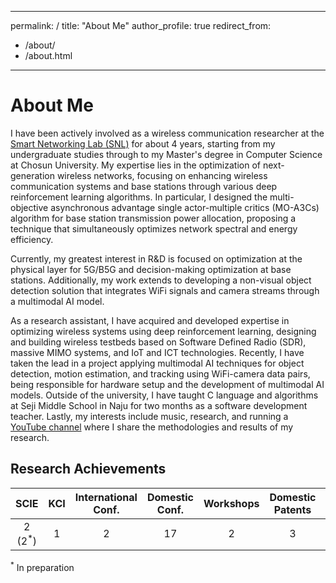 <!-- ---
permalink: /
title: " "
# excerpt: " "
author_profile: true
redirect_from: 
  - /about/
  - /about.html
---

<h1>About</h1>
------

I have been actively involved as a wireless communication researcher at the [Smart Networking Lab (SNL)](https://sites.google.com/view/smart-networking/member) for about 4 years, starting from my undergraduate studies through to my Master's degree in Computer Science at Chosun University. My expertise lies in the optimization of next-generation wireless networks, focusing on enhancing wireless communication systems and base stations through various deep reinforcement learning algorithms. In particular, I designed the multi-objective asynchronous advantage single actor-multiple critics (MO-A3Cs) algorithm for base station transmission power allocation, proposing a technique that simultaneously optimizes network spectral and energy efficiency.

Currently, my greatest interest in R&D is focused on optimization at the physical layer for 5G/B5G and decision-making optimization at base stations. Additionally, my work extends to developing a non-visual object detection solution that integrates WiFi signals and camera streams through a multimodal AI model.

As a research assistant, I have acquired and developed expertise in optimizing wireless systems using deep reinforcement learning, designing and building wireless testbeds based on Software Defined Radio (SDR), massive MIMO systems, and IoT and ICT technologies. Recently, I have taken the lead in a project applying multimodal AI techniques for object detection, motion estimation, and tracking using WiFi-camera data pairs, being responsible for hardware setup and the development of multimodal AI models. Outside of the university, I have taught C language and algorithms at Seji Middle School in Naju for two months as a software development teacher. Lastly, my interests include music, research, and running a [YouTube channel](https://www.youtube.com/channel/UCZI9JfPn_Nk6HVkl2aAj4xA) where I share the methodologies and results of my research.


<h1>Research Achievements</h1>

| SCIE Papers | KCI Papers | International Conferences | Domestic Conferences | Workshops | Domestic Patents | Software Registrations |
|:-----------:|:----------:|:-------------------------:|:--------------------:|:---------:|:----------------:|:----------------------:|
| 2 (2*)      | 1          | 2                         | 17                   | 2         | 3                | 5 (1*)                 |

*In preparation -->


---
permalink: /
title: "About Me"
author_profile: true
redirect_from: 
  - /about/
  - /about.html
---

# About Me

I have been actively involved as a wireless communication researcher at the [Smart Networking Lab (SNL)](https://sites.google.com/view/smart-networking/member) for about 4 years, starting from my undergraduate studies through to my Master's degree in Computer Science at Chosun University. My expertise lies in the optimization of next-generation wireless networks, focusing on enhancing wireless communication systems and base stations through various deep reinforcement learning algorithms. In particular, I designed the multi-objective asynchronous advantage single actor-multiple critics (MO-A3Cs) algorithm for base station transmission power allocation, proposing a technique that simultaneously optimizes network spectral and energy efficiency.

Currently, my greatest interest in R&D is focused on optimization at the physical layer for 5G/B5G and decision-making optimization at base stations. Additionally, my work extends to developing a non-visual object detection solution that integrates WiFi signals and camera streams through a multimodal AI model.

As a research assistant, I have acquired and developed expertise in optimizing wireless systems using deep reinforcement learning, designing and building wireless testbeds based on Software Defined Radio (SDR), massive MIMO systems, and IoT and ICT technologies. Recently, I have taken the lead in a project applying multimodal AI techniques for object detection, motion estimation, and tracking using WiFi-camera data pairs, being responsible for hardware setup and the development of multimodal AI models. Outside of the university, I have taught C language and algorithms at Seji Middle School in Naju for two months as a software development teacher. Lastly, my interests include music, research, and running a [YouTube channel](https://www.youtube.com/channel/UCZI9JfPn_Nk6HVkl2aAj4xA) where I share the methodologies and results of my research.

## Research Achievements

| SCIE | KCI | International Conf. | Domestic Conf. | Workshops | Domestic Patents | SW Registrations |
|:-----------:|:----------:|:-------------------------:|:--------------------:|:---------:|:----------------:|:----------------------:|
| 2 (2<sup>*</sup>)      | 1          | 2                         | 17                   | 2         | 3                | 5 (1<sup>*</sup>)                 |

<sup>*</sup> In preparation
